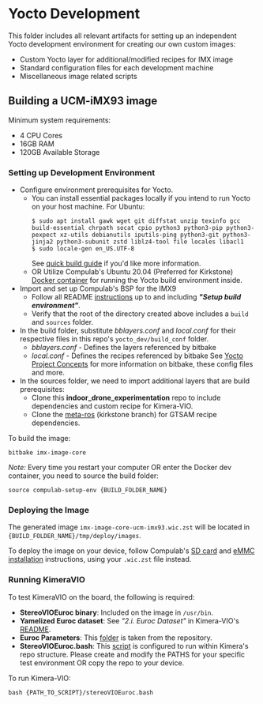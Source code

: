 # Yocto Development

This folder includes all relevant artifacts for setting up an independent Yocto development environment for creating our own custom images:
- Custom Yocto layer for additional/modified recipes for IMX image
- Standard configuration files for each development machine
- Miscellaneous image related scripts 

## Building a UCM-iMX93 image

Minimum system requirements:
- 4 CPU Cores
- 16GB RAM
- 120GB Available Storage

### Setting up Development Environment

- Configure environment prerequisites for Yocto. 
    - You can install essential packages locally if you intend to run Yocto on your host machine. For Ubuntu:
        ``` 
        $ sudo apt install gawk wget git diffstat unzip texinfo gcc build-essential chrpath socat cpio python3 python3-pip python3-pexpect xz-utils debianutils iputils-ping python3-git python3-jinja2 python3-subunit zstd liblz4-tool file locales libacl1
        $ sudo locale-gen en_US.UTF-8
        ```
        See [quick build guide](https://docs.yoctoproject.org/brief-yoctoprojectqs/index.html#yocto-project-quick-build) if you'd like more information.
    - OR Utilize Compulab's Ubuntu 20.04 (Preferred for Kirkstone) [Docker container](https://github.com/compulab-yokneam/yocker) for running the Yocto build environment inside.  
- Import and set up Compulab's BSP for the IMX9
    - Follow all README [instructions](https://github.com/compulab-yokneam/meta-bsp-imx9/tree/kirkstone-2.2.0) up to and including _**"Setup build environment"**_.
    - Verify that the root of the directory created above includes a `build` and `sources` folder. 
- In the build folder, substitute _bblayers.conf_ and _local.conf_ for their respective files in this repo's `yocto_dev/build_conf` folder. 
    - _bblayers.conf_ - Defines the layers referenced by bitbake 
    - _local.conf_ - Defines the recipes referenced by bitbake
    See [Yocto Project Concepts](https://docs.yoctoproject.org/4.0.20/singleindex.html#yocto-project-concepts) for more information on bitbake, these config files and more.
- In the sources folder, we need to import additional layers that are build prerequisites:
    - Clone this **indoor_drone_experimentation** repo to include dependencies and custom recipe for Kimera-VIO.
    - Clone the [meta-ros](https://github.com/ros/meta-ros/tree/kirkstone) (kirkstone branch) for GTSAM recipe dependencies.

To build the image:  
```
bitbake imx-image-core
```

*Note:* Every time you restart your computer OR enter the Docker dev container, you need to source the build folder: 
```
source compulab-setup-env {BUILD_FOLDER_NAME}
```



### Deploying the Image

The generated image `imx-image-core-ucm-imx93.wic.zst`  will be located in `{BUILD_FOLDER_NAME}/tmp/deploy/images`. 

To deploy the image on your device, follow Compulab's [SD card](https://mediawiki.compulab.com/w/index.php?title=UCM-iMX93:_Yocto_Linux:_Manual_Installation:_SD_card) and [eMMC installation](https://mediawiki.compulab.com/w/index.php?title=UCM-iMX93:_Yocto_Linux:_Installing_Yocto_images_onto_UCM-iMX93_eMMC) instructions, using your `.wic.zst` file instead.

### Running KimeraVIO

To test KimeraVIO on the board, the following is required:

- **StereoVIOEuroc binary**: Included on the image in `/usr/bin`.
- **Yamelized Euroc dataset**: See *"2.i. Euroc Dataset"*  in Kimera-VIO's [README](https://github.com/MIT-SPARK/Kimera-VIO?tab=readme-ov-file#i-euroc-dataset).
- **Euroc Parameters**: This [folder](https://github.com/MIT-SPARK/Kimera-VIO/tree/master/params/Euroc) is taken from the repository.
- **StereoVIOEuroc.bash**: This [script](https://github.com/MIT-SPARK/Kimera-VIO/blob/master/scripts/stereoVIOEuroc.bash) is configured to run within Kimera's repo structure. Please create and modify the PATHS for your specific test environment OR copy the repo to your device.

To run Kimera-VIO:
```
bash {PATH_TO_SCRIPT}/stereoVIOEuroc.bash
```
